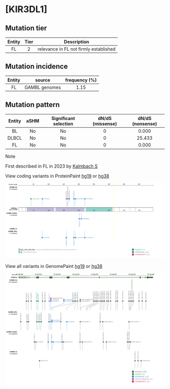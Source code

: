 # [KIR3DL1]

## Mutation tier

|Entity|Tier|Description                           |
|:------:|:----:|--------------------------------------|
|FL    |2   |relevance in FL not firmly established|
## Mutation incidence

|Entity|source       |frequency (%)|
|:------:|:-------------:|:-------------:|
|FL    |GAMBL genomes|1.15         |

## Mutation pattern

|Entity|aSHM|Significant selection|dN/dS (missense)|dN/dS (nonsense)|
|:------:|:----:|:---------------------:|:----------------:|:----------------:|
|BL    |No  |No                   |0               | 0.000          |
|DLBCL |No  |No                   |0               |25.433          |
|FL    |No  |No                   |0               | 0.000          |


> [!NOTE]
> First described in FL in 2023 by [Kalmbach S](https://pubmed.ncbi.nlm.nih.gov/37563306)


View coding variants in ProteinPaint [hg19](https://www.bcgsc.ca/downloads/morinlab/GAMBL/test/genes/KIR3DL1_protein.html)  or [hg38](https://www.bcgsc.ca/downloads/morinlab/GAMBL/test/genes/KIR3DL1_protein_hg38.html)

![image](images/proteinpaint/KIR3DL1_NM_013289.svg)

View all variants in GenomePaint [hg19](https://www.bcgsc.ca/downloads/morinlab/GAMBL/test/genes/KIR3DL1.html)  or [hg38](https://www.bcgsc.ca/downloads/morinlab/GAMBL/test/genes/KIR3DL1_hg38.html)

![image](images/proteinpaint/KIR3DL1.svg)
